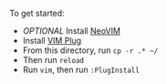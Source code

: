 To get started:

- *OPTIONAL* Install [NeoVIM](https://neovim.io/)
- Install [VIM Plug](https://github.com/junegunn/vim-plug)
- From this directory, run `cp -r .* ~/`
- Then run `reload`
- Run `vim`, then run `:PlugInstall`


